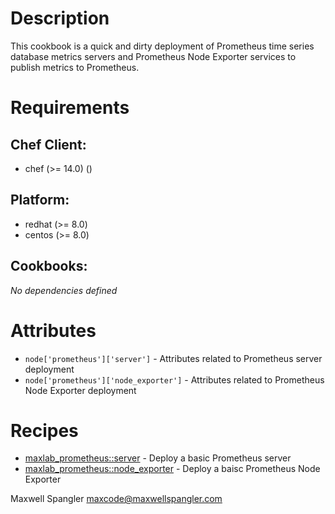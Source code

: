 # Description

This cookbook is a quick and dirty deployment of Prometheus time series database metrics servers and Prometheus Node Exporter services to publish metrics to Prometheus.

# Requirements


## Chef Client:

* chef (>= 14.0) ()

## Platform:

* redhat (>= 8.0)
* centos (>= 8.0)

## Cookbooks:

*No dependencies defined*

# Attributes

* `node['prometheus']['server']` - Attributes related to Prometheus server deployment
* `node['prometheus']['node_exporter']` - Attributes related to Prometheus Node Exporter deployment

# Recipes

* [maxlab_prometheus::server](#maxlab_prometheus::server) - Deploy a basic Prometheus server
* [maxlab_prometheus::node_exporter](#maxlab_prometheus::node_exporter) - Deploy a baisc Prometheus Node Exporter

Maxwell Spangler maxcode@maxwellspangler.com
